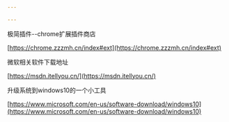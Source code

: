 ```yaml
---

---
```


极简插件--chrome扩展插件商店

[https://chrome.zzzmh.cn/index#ext](https://chrome.zzzmh.cn/index#ext)

微软相关软件下载地址

[https://msdn.itellyou.cn/](https://msdn.itellyou.cn/)

升级系统到windows10的一个小工具

[https://www.microsoft.com/en-us/software-download/windows10](https://www.microsoft.com/en-us/software-download/windows10)   

